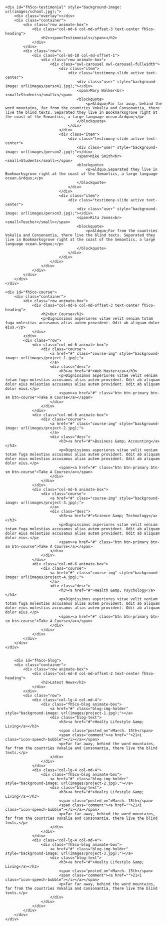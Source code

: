 	<div id="fh5co-testimonial" style="background-image: url(images/school.jpg);">
		<div class="overlay"></div>
		<div class="container">
			<div class="row animate-box">
				<div class="col-md-6 col-md-offset-3 text-center fh5co-heading">
					<h2><span>Testimonials</span></h2>
				</div>
			</div>
			<div class="row">
				<div class="col-md-10 col-md-offset-1">
					<div class="row animate-box">
						<div class="owl-carousel owl-carousel-fullwidth">
							<div class="item">
								<div class="testimony-slide active text-center">
									<div class="user" style="background-image: url(images/person1.jpg);"></div>
									<span>Mary Walker<br><small>Students</small></span>
									<blockquote>
										<p>&ldquo;Far far away, behind the word mountains, far from the countries Vokalia and Consonantia, there live the blind texts. Separated they live in Bookmarksgrove right at the coast of the Semantics, a large language ocean.&rdquo;</p>
									</blockquote>
								</div>
							</div>
							<div class="item">
								<div class="testimony-slide active text-center">
									<div class="user" style="background-image: url(images/person2.jpg);"></div>
									<span>Mike Smith<br><small>Students</small></span>
									<blockquote>
										<p>&ldquo;Separated they live in Bookmarksgrove right at the coast of the Semantics, a large language ocean.&rdquo;</p>
									</blockquote>
								</div>
							</div>
							<div class="item">
								<div class="testimony-slide active text-center">
									<div class="user" style="background-image: url(images/person3.jpg);"></div>
									<span>Rita Jones<br><small>Teacher</small></span>
									<blockquote>
										<p>&ldquo;Far from the countries Vokalia and Consonantia, there live the blind texts. Separated they live in Bookmarksgrove right at the coast of the Semantics, a large language ocean.&rdquo;</p>
									</blockquote>
								</div>
							</div>
						</div>
					</div>
				</div>
			</div>
		</div>
	</div>

    <div id="fh5co-course">
		<div class="container">
			<div class="row animate-box">
				<div class="col-md-6 col-md-offset-3 text-center fh5co-heading">
					<h2>Our Course</h2>
					<p>Dignissimos asperiores vitae velit veniam totam fuga molestias accusamus alias autem provident. Odit ab aliquam dolor eius.</p>
				</div>
			</div>
			<div class="row">
				<div class="col-md-6 animate-box">
					<div class="course">
						<a href="#" class="course-img" style="background-image: url(images/project-1.jpg);">
						</a>
						<div class="desc">
							<h3><a href="#">Web Master</a></h3>
							<p>Dignissimos asperiores vitae velit veniam totam fuga molestias accusamus alias autem provident. Odit ab aliquam dolor eius molestias accusamus alias autem provident. Odit ab aliquam dolor eius.</p>
							<span><a href="#" class="btn btn-primary btn-sm btn-course">Take A Course</a></span>
						</div>
					</div>
				</div>
				<div class="col-md-6 animate-box">
					<div class="course">
						<a href="#" class="course-img" style="background-image: url(images/project-2.jpg);">
						</a>
						<div class="desc">
							<h3><a href="#">Business &amp; Accounting</a></h3>
							<p>Dignissimos asperiores vitae velit veniam totam fuga molestias accusamus alias autem provident. Odit ab aliquam dolor eius molestias accusamus alias autem provident. Odit ab aliquam dolor eius.</p>
							<span><a href="#" class="btn btn-primary btn-sm btn-course">Take A Course</a></span>
						</div>
					</div>
				</div>
				<div class="col-md-6 animate-box">
					<div class="course">
						<a href="#" class="course-img" style="background-image: url(images/project-3.jpg);">
						</a>
						<div class="desc">
							<h3><a href="#">Science &amp; Technology</a></h3>
							<p>Dignissimos asperiores vitae velit veniam totam fuga molestias accusamus alias autem provident. Odit ab aliquam dolor eius molestias accusamus alias autem provident. Odit ab aliquam dolor eius.</p>
							<span><a href="#" class="btn btn-primary btn-sm btn-course">Take A Course</a></span>
						</div>
					</div>
				</div>
				<div class="col-md-6 animate-box">
					<div class="course">
						<a href="#" class="course-img" style="background-image: url(images/project-4.jpg);">
						</a>
						<div class="desc">
							<h3><a href="#">Health &amp; Psychology</a></h3>
							<p>Dignissimos asperiores vitae velit veniam totam fuga molestias accusamus alias autem provident. Odit ab aliquam dolor eius molestias accusamus alias autem provident. Odit ab aliquam dolor eius.</p>
							<span><a href="#" class="btn btn-primary btn-sm btn-course">Take A Course</a></span>
						</div>
					</div>
				</div>
			</div>
		</div>
	</div>


    	<div id="fh5co-blog">
		<div class="container">
			<div class="row animate-box">
				<div class="col-md-8 col-md-offset-2 text-center fh5co-heading">
					<h2>Latest News</h2>
				</div>
			</div>	
			<div class="row">
				<div class="col-lg-4 col-md-4">
					<div class="fh5co-blog animate-box">
						<a href="#" class="blog-img-holder" style="background-image: url(images/project-1.jpg);"></a>
						<div class="blog-text">
							<h3><a href="#">Healty Lifestyle &amp; Living</a></h3>
							<span class="posted_on">March. 15th</span>
							<span class="comment"><a href="">21<i class="icon-speech-bubble"></i></a></span>
							<p>Far far away, behind the word mountains, far from the countries Vokalia and Consonantia, there live the blind texts.</p>
						</div> 
					</div>
				</div>
				<div class="col-lg-4 col-md-4">
					<div class="fh5co-blog animate-box">
						<a href="#" class="blog-img-holder" style="background-image: url(images/project-2.jpg);"></a>
						<div class="blog-text">
							<h3><a href="#">Healty Lifestyle &amp; Living</a></h3>
							<span class="posted_on">March. 15th</span>
							<span class="comment"><a href="">21<i class="icon-speech-bubble"></i></a></span>
							<p>Far far away, behind the word mountains, far from the countries Vokalia and Consonantia, there live the blind texts.</p>
						</div> 
					</div>
				</div>
				<div class="col-lg-4 col-md-4">
					<div class="fh5co-blog animate-box">
						<a href="#" class="blog-img-holder" style="background-image: url(images/project-3.jpg);"></a>
						<div class="blog-text">
							<h3><a href="#">Healty Lifestyle &amp; Living</a></h3>
							<span class="posted_on">March. 15th</span>
							<span class="comment"><a href="">21<i class="icon-speech-bubble"></i></a></span>
							<p>Far far away, behind the word mountains, far from the countries Vokalia and Consonantia, there live the blind texts.</p>
						</div> 
					</div>
				</div>
			</div>
		</div>
	</div>